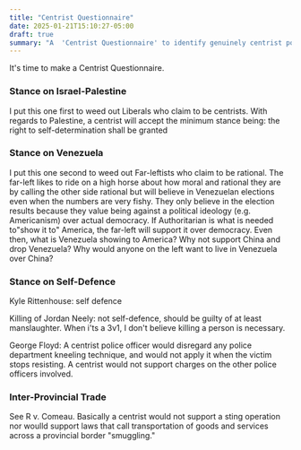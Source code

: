 ```yaml
---
title: "Centrist Questionnaire"
date: 2025-01-21T15:10:27-05:00
draft: true
summary: "A  'Centrist Questionnaire' to identify genuinely centrist political stances."
---
```


It's time to make a Centrist Questionnaire.

### Stance on Israel-Palestine

I put this one first to weed out Liberals who claim to be centrists. With regards to Palestine, a centrist will accept the minimum stance being: the right to self-determination shall be granted

### Stance on Venezuela

I put this one second to weed out Far-leftists who claim to be rational. The far-left likes to ride on a high horse about how moral and rational they are by calling the other side rational but will believe in Venezuelan elections even when the numbers are very fishy. They only believe in the election results because they value being against a political ideology (e.g. Americanism) over actual democracy. If Authoritarian is what is needed to"show it to" America, the far-left will support it over democracy. Even then, what is Venezuela showing to America? Why not support China and drop Venezuela? Why would anyone on the left want to live in Venezuela over China?

### Stance on Self-Defence

Kyle Rittenhouse: self defence

Killing of Jordan Neely: not self-defence, should be guilty of at least manslaughter. When i'ts a 3v1, I don't believe killing a person is necessary.

George Floyd: A centrist police officer would disregard any police department kneeling technique, and would not apply it when the victim stops resisting. A centrist would not support charges on the other police officers involved.

### Inter-Provincial Trade

See R v. Comeau. Basically a centrist would not support a sting operation nor woulld support laws that call transportation of goods and services across a provincial border "smuggling."
